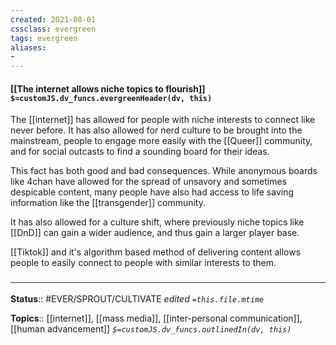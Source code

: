 ```yaml
---
created: 2021-08-01
cssclass: evergreen
tags: evergreen
aliases:
- 
---
```


#### [[The internet allows niche topics to flourish]] `$=customJS.dv_funcs.evergreenHeader(dv, this)`
The [[internet]] has allowed for people with niche interests to connect like never before. It has also allowed for nerd culture to be brought into the mainstream, people to engage more easily with the [[Queer]] community, and for social outcasts to find a sounding board for their ideas. 

This fact has both good and bad consequences. While anonymous boards like 4chan have allowed for the spread of unsavory and sometimes despicable content, many people have also had access to life saving information like the [[transgender]] community. 

It has also allowed for a culture shift, where previously niche topics like [[DnD]] can gain a wider audience, and thus gain a larger player base.

[[Tiktok]] and it's algorithm based method of delivering content allows people to easily connect to people with similar interests to them.

### <hr class="footnote"/>

**Status**:: #EVER/SPROUT/CULTIVATE 
*edited `=this.file.mtime`*

**Topics**:: [[internet]], [[mass media]], [[inter-personal communication]], [[human advancement]]
*`$=customJS.dv_funcs.outlinedIn(dv, this)`*

